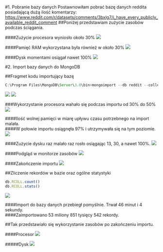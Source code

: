 #1. Pobranie bazy danych
Postawnowiłam pobrać bazę danych reddita posiadającą dużą ilość komentarzy: https://www.reddit.com/r/datasets/comments/3bxlg7/i_have_every_publicly_available_reddit_comment
##Poniżej przedstawiam zużycie zasobów podczas ściągania.

####Zużycie procesora wyniosło około 30%
![](http://i.imgur.com/DQ7bMDI.jpg)

####Pamięć RAM wykorzystana była również w około 30%
![](http://i.imgur.com/esB0gaa.jpg)

####Dysk momentami osiągał nawet 100%
![](http://i.imgur.com/WzChCD5.jpg)

#2. Import bazy danych do MongoDB

##Fragmet kodu importujący bazę
```javascript
C:\Program Files\MongoDB\Server\3.0\bin>mongoimport --db reddit --collection RCOLL < C:\RC_2015-01\RC_2015-01.json
```

![](http://i.imgur.com/LvwmE7H.jpg)
![](http://i.imgur.com/i8MiRgH.jpg)

###Wykorzystanie procesora wahało się podczas importu od 30% do 50%
![](http://i.imgur.com/ecXeJ9E.jpg)

####Ilość wolnej pamięci w miarę upływu czasu potrzebnego na import malała.<br>
####W połowie importu osiągnęła 97% i utrzymywała się na tym poziomie.
![](http://i.imgur.com/dX8l3f4.jpg)

####Zużycie dysku raz malało raz rosło osiągając 13, 30, a nawet 100%.
![](http://i.imgur.com/qYBWe4v.jpg)

####Podgląd w monitorze zasobów
![](http://i.imgur.com/hO4vXgy.jpg)

####Zakończenie importu
![](http://i.imgur.com/x4tOphX.jpg)

##Zliczenie rekordów w bazie oraz ogólne statystyki

```javascript
db.RCOLL.count()
db.RCOLL.stats()
```

![](http://i.imgur.com/pK5X4pk.jpg)

####Import do bazy danych przebiegł pomyślnie. Trwał 46 minut i 4 sekundy.<br> 
####Zaimportowano 53 miliony 851 tysięcy 542 rekordy.

##Tak przedstawiało się wykorzystanie zasobów po zakończeniu importu.

####Procesor
![](http://i.imgur.com/7VSFySh.jpg)

#####Dysk
![](http://i.imgur.com/GujY0BB.jpg)
